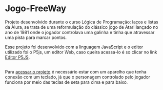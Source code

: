 # Jogo-FreeWay
Projeto desenvolvido durante o curso Lógica de Programação: laços e listas da Alura, se trata de uma reformulação do clássico jogo de Atari lançado no ano de 1981 onde o jogador controlava uma galinha e tinha que atravessar uma pista para marcar pontos.
<p>Esse projeto foi desenvolvido com a linguagem JavaScript e o editor utilizado foi o P5js, um editor Web, caso queira acessa-lo é so clicar no link <a href="https://editor.p5js.org">Editor P5JS</a>.</p><br/>
Para <a href="https://dreffy-0.github.io/Jogo-FreeWay/">acessar o projeto</a> é necessário estar com um aparelho que tenha conexão com um teclado, já que o personagem controlado pelo jogador funciona por meio das teclas de seta para cima e para baixo.
